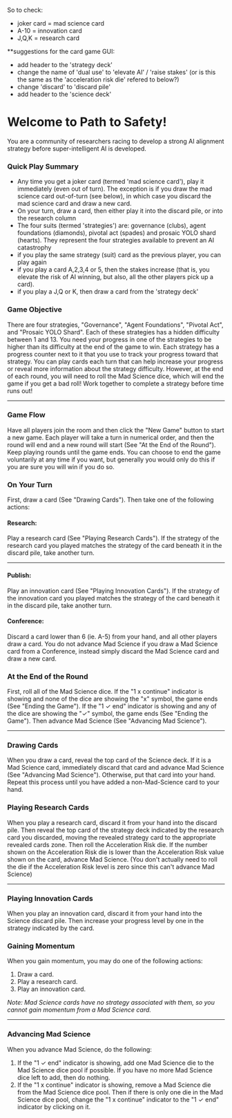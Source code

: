 
So to check:
 - joker card = mad science card
 - A-10 = innovation card
 - J,Q,K = research card

**suggestions for the card game GUI:
 - add header to the 'strategy deck'
 - change the name of 'dual use' to 'elevate AI' / 'raise stakes' (or is this the same as the 'acceleration risk die' refered to below?)
 - change 'discard' to 'discard pile'
 - add header to the 'science deck'
   

# Welcome to Path to Safety!

You are a community of researchers racing to develop a strong AI alignment strategy before super-intelligent AI is developed.

### Quick Play Summary
 - Any time you get a joker card (termed 'mad science card'), play it immediately (even out of turn). The exception is if you draw the mad science card out-of-turn (see below), in which case you discard the mad science card and draw a new card.
 - On your turn, draw a card, then either play it into the discard pile, or into the research column 
 - The four suits (termed 'strategies') are: governance (clubs), agent foundations (diamonds), pivotal act (spades) and prosaic YOLO shard (hearts). They represent the four strategies available to prevent an AI catastrophy
 - if you play the same strategy (suit) card as the previous player, you can play again
 - if you play a card A,2,3,4 or 5, then the stakes increase (that is, you elevate the risk of AI winning, but also, all the other players pick up a card).
 - if you play a J,Q or K, then draw a card from the 'strategy deck'

### Game Objective

There are four strategies, "Governance", "Agent Foundations", "Pivotal Act", and "Prosaic YOLO Shard". Each of these strategies has a hidden
difficulty between 1 and 13. You need your progress in one of the strategies to be higher than its difficulty at the end of the game to win.
Each strategy has a progress counter next to it that you use to track your progress toward that strategy. You can play cards each turn that
can help increase your progress or reveal more information about the strategy difficulty. However, at the end of each round, you will need
to roll the Mad Science dice, which will end the game if you get a bad roll! Work together to complete a strategy before time runs out!

---

### Game Flow

Have all players join the room and then click the "New Game" button to start a new game. Each player will take a turn in numerical order,
and then the round will end and a new round will start (See "At the End of the Round"). Keep playing rounds until the game ends. You can
choose to end the game voluntarily at any time if you want, but generally you would only do this if you are sure you will win if you do so.

### On Your Turn

First, draw a card (See "Drawing Cards"). Then take one of the following actions:

#### Research:

Play a research card (See "Playing Research Cards"). If the strategy of the research card you played matches the strategy of the card
beneath it in the discard pile, take another turn.

---

#### Publish:

Play an innovation card (See "Playing Innovation Cards"). If the strategy of the innovation card you played matches the strategy of the card
beneath it in the discard pile, take another turn.

#### Conference:

Discard a card lower than 6 (ie. A-5) from your hand, and all other players draw a card. You do not advance Mad Science if you draw a Mad Science card from a Conference, instead simply discard the Mad Science card and draw a new card.

### At the End of the Round

First, roll all of the Mad Science dice. If the "1 x continue" indicator is showing and none of the dice are showing the "x" symbol, the
game ends (See "Ending the Game"). If the "1 ✓ end" indicator is showing and any of the dice are showing the "✓" symbol, the game ends (See
"Ending the Game"). Then advance Mad Science (See "Advancing Mad Science").

---

### Drawing Cards

When you draw a card, reveal the top card of the Science deck. If it is a Mad Science card, immediately discard that card and advance Mad
Science (See "Advancing Mad Science"). Otherwise, put that card into your hand. Repeat this process until you have added a non-Mad-Science
card to your hand.

### Playing Research Cards

When you play a research card, discard it from your hand into the discard pile. Then reveal the top card of the strategy deck
indicated by the research card you discarded, moving the revealed strategy card to the appropriate revealed cards zone. Then roll the
Acceleration Risk die. If the number shown on the Acceleration Risk die is lower than the Acceleration Risk value shown on the card, advance
Mad Science. (You don't actually need to roll the die if the Acceleration Risk level is zero since this can't advance Mad Science)

---

### Playing Innovation Cards

When you play an innovation card, discard it from your hand into the Science discard pile. Then increase your progress level by one in the
strategy indicated by the card.

### Gaining Momentum

When you gain momentum, you may do one of the following actions:

1. Draw a card.
2. Play a research card.
3. Play an innovation card.

_Note: Mad Science cards have no strategy associated with them, so you cannot gain momentum from a Mad Science card._

---

### Advancing Mad Science

When you advance Mad Science, do the following:

1. If the "1 ✓ end" indicator is showing, add one Mad Science die to the Mad Science dice pool if possible. If you have no more Mad Science
   dice left to add, then do nothing.
2. If the "1 x continue" indicator is showing, remove a Mad Science die from the Mad Science dice pool. Then if there is only one die in the
   Mad Science dice pool, change the "1 x continue" indicator to the "1 ✓ end" indicator by clicking on it.
